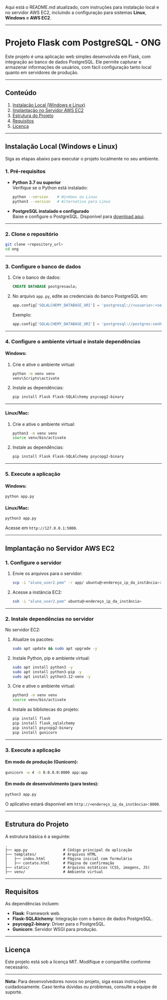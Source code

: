 Aqui está o README.md atualizado, com instruções para instalação local e no servidor AWS EC2, incluindo a configuração para sistemas **Linux**, **Windows** e **AWS EC2**.

---

# **Projeto Flask com PostgreSQL - ONG**

Este projeto é uma aplicação web simples desenvolvida em Flask, com integração ao banco de dados PostgreSQL. Ele permite capturar e armazenar informações de usuários, com fácil configuração tanto local quanto em servidores de produção.

---

## **Conteúdo**
1. [Instalação Local (Windows e Linux)](#instalação-local-windows-e-linux)
2. [Implantação no Servidor AWS EC2](#implantação-no-servidor-aws-ec2)
3. [Estrutura do Projeto](#estrutura-do-projeto)
4. [Requisitos](#requisitos)
5. [Licença](#licença)

---

## **Instalação Local (Windows e Linux)**

Siga as etapas abaixo para executar o projeto localmente no seu ambiente.

### **1. Pré-requisitos**
- **Python 3.7 ou superior**  
  Verifique se o Python está instalado:  
  ```bash
  python --version    # Windows ou Linux
  python3 --version   # Alternativa para Linux
  ```

- **PostgreSQL instalado e configurado**  
  Baixe e configure o PostgreSQL. Disponível para [download aqui](https://www.postgresql.org/download/).

---

### **2. Clone o repositório**
```bash
git clone <repository_url>
cd ong
```

---

### **3. Configure o banco de dados**
1. Crie o banco de dados:
   ```sql
   CREATE DATABASE postgresaula;
   ```

2. No arquivo `app.py`, edite as credenciais do banco PostgreSQL em:
   ```python
   app.config['SQLALCHEMY_DATABASE_URI'] = 'postgresql://<usuario>:<senha>@<host>:<porta>/<database>'
   ```

   Exemplo:
   ```python
   app.config['SQLALCHEMY_DATABASE_URI'] = 'postgresql://postgres:senha@localhost:5432/postgresaula'
   ```

---

### **4. Configure o ambiente virtual e instale dependências**

#### **Windows:**
1. Crie e ative o ambiente virtual:
   ```bash
   python -m venv venv
   venv\Scripts\activate
   ```

2. Instale as dependências:
   ```bash
   pip install Flask Flask-SQLAlchemy psycopg2-binary
   ```

---

#### **Linux/Mac:**
1. Crie e ative o ambiente virtual:
   ```bash
   python3 -m venv venv
   source venv/bin/activate
   ```

2. Instale as dependências:
   ```bash
   pip install Flask Flask-SQLAlchemy psycopg2-binary
   ```

---

### **5. Execute a aplicação**
#### Windows:
```bash
python app.py
```

#### Linux/Mac:
```bash
python3 app.py
```

Acesse em `http://127.0.0.1:5000`.

---

## **Implantação no Servidor AWS EC2**

### **1. Configure o servidor**
1. Envie os arquivos para o servidor:
   ```bash
   scp -i "aluno_user2.pem" -r app/ ubuntu@<endereço_ip_da_instância>:~
   ```

2. Acesse a instância EC2:
   ```bash
   ssh -i "aluno_user2.pem" ubuntu@<endereço_ip_da_instância>
   ```

---

### **2. Instale dependências no servidor**
No servidor EC2:

1. Atualize os pacotes:
   ```bash
   sudo apt update && sudo apt upgrade -y
   ```

2. Instale Python, pip e ambiente virtual:
   ```bash
   sudo apt install python3 -y
   sudo apt install python3-pip -y
   sudo apt install python3.12-venv -y
   ```

3. Crie e ative o ambiente virtual:
   ```bash
   python3 -m venv venv
   source venv/bin/activate
   ```

4. Instale as bibliotecas do projeto:
   ```bash
   pip install flask
   pip install flask_sqlalchemy
   pip install psycopg2-binary
   pip install gunicorn
   ```

---

### **3. Execute a aplicação**
#### Em modo de produção (Gunicorn):
```bash
gunicorn -w 4 -b 0.0.0.0:8000 app:app
```

#### Em modo de desenvolvimento (para testes):
```bash
python3 app.py
```

O aplicativo estará disponível em `http://<endereço_ip_da_instância>:8000`.

---

## **Estrutura do Projeto**

A estrutura básica é a seguinte:

```plaintext
.
├── app.py                # Código principal da aplicação
├── templates/            # Arquivos HTML
│   ├── index.html        # Página inicial com formulário
│   ├── contato.html      # Página de confirmação
├── static/               # Arquivos estáticos (CSS, imagens, JS)
├── venv/                 # Ambiente virtual
```

---

## **Requisitos**
As dependências incluem:
- **Flask**: Framework web.
- **Flask-SQLAlchemy**: Integração com o banco de dados PostgreSQL.
- **psycopg2-binary**: Driver para o PostgreSQL.
- **Gunicorn**: Servidor WSGI para produção.

---

## **Licença**
Este projeto está sob a licença MIT. Modifique e compartilhe conforme necessário.

---

**Nota:** Para desenvolvedores novos no projeto, siga essas instruções cuidadosamente. Caso tenha dúvidas ou problemas, consulte a equipe de suporte.